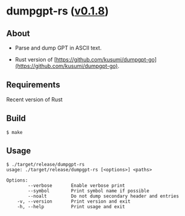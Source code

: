 dumpgpt-rs ([v0.1.8](https://github.com/kusumi/dumpgpt-rs/releases/tag/v0.1.8))
========

## About

+ Parse and dump GPT in ASCII text.

+ Rust version of [https://github.com/kusumi/dumpgpt-go](https://github.com/kusumi/dumpgpt-go).

## Requirements

Recent version of Rust

## Build

    $ make

## Usage

    $ ./target/release/dumpgpt-rs
    usage: ./target/release/dumpgpt-rs [<options>] <paths>
    
    Options:
            --verbose       Enable verbose print
            --symbol        Print symbol name if possible
            --noalt         Do not dump secondary header and entries
        -v, --version       Print version and exit
        -h, --help          Print usage and exit
